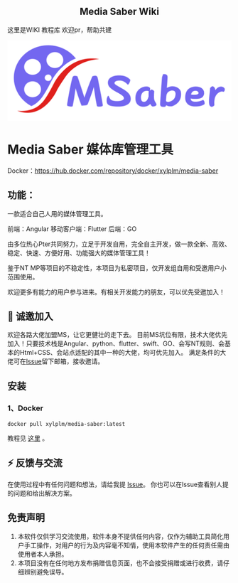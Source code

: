 <h2 align="center">Media Saber Wiki</h2>

这里是WIKI 教程库 欢迎pr，帮助共建


![logo-blue](logo.png)

# Media Saber 媒体库管理工具

Docker：https://hub.docker.com/repository/docker/xylplm/media-saber

## 功能：

一款适合自己人用的媒体管理工具。

前端：Angular
移动客户端：Flutter
后端：GO

由多位热心Pter共同努力，立足于开发自用，完全自主开发，做一款全新、高效、稳定、快速、方便好用、功能强大的媒体管理工具！

鉴于NT MP等项目的不稳定性，本项目为私密项目，仅开发组自用和受邀用户小范围使用。

欢迎更多有能力的用户参与进来。有相关开发能力的朋友，可以优先受邀加入！

## 🎉 诚邀加入

欢迎各路大佬加盟MS，让它更健壮的走下去。
目前MS坑位有限，技术大佬优先加入！只要技术栈是Angular、python、flutter、swift、GO、会写NT规则、会基本的Html+CSS、会站点适配的其中一种的大佬，均可优先加入。
满足条件的大佬可在[Issue](https://github.com/xylplm/media-saber-wiki/issues)留下邮箱，接收邀请。

## 安装

### 1、Docker

```
docker pull xylplm/media-saber:latest
```

教程见 [这里](https://wiki.msaber.fun) 。


## ⚡ 反馈与交流

在使用过程中有任何问题和想法，请给我提 [Issue](https://github.com/xylplm/media-saber-wiki/issues)。
你也可以在Issue查看别人提的问题和给出解决方案。

## 免责声明

1. 本软件仅供学习交流使用，软件本身不提供任何内容，仅作为辅助工具简化用户手工操作，对用户的行为及内容毫不知情，使用本软件产生的任何责任需由使用者本人承担。
2. 本项目没有在任何地方发布捐赠信息页面，也不会接受捐赠或进行收费，请仔细辨别避免误导。

